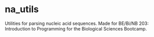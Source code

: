 # na_utils
Utilities for parsing nucleic acid sequences. Made for BE/Bi/NB 203: Introduction to Programming for the Biological Sciences Bootcamp.
